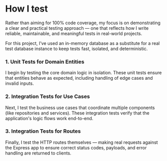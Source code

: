# How I test

Rather than aiming for 100% code coverage, my focus is on demonstrating a clear and practical testing approach — one that reflects how I write reliable, maintainable, and meaningful tests in real-world projects.

For this project, I’ve used an in-memory database as a substitute for a real test database instance to keep tests fast, isolated, and deterministic.

### 1. Unit Tests for Domain Entities

I begin by testing the core domain logic in isolation. These unit tests ensure that entities behave as expected, including handling of edge cases and invalid inputs.

### 2. Integration Tests for Use Cases

Next, I test the business use cases that coordinate multiple components (like repositories and services). These integration tests verify that the application's logic flows work end-to-end.

### 3. Integration Tests for Routes

Finally, I test the HTTP routes themselves — making real requests against the Express app to ensure correct status codes, payloads, and error handling are returned to clients.
